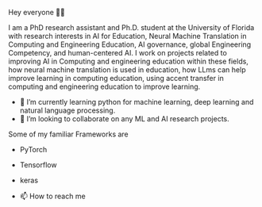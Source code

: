 Hey everyone 👋🏾

I am a PhD research assistant and Ph.D. student at the University of Florida with research interests in AI for Education, Neural Machine Translation in Computing and Engineering Education, AI governance, global Engineering Competency, and human-centered AI. I work on projects related to improving AI in Computing and engineering education within these fields, how neural machine translation is used in education, how LLms can help improve learning in computing education, using accent transfer in computing and engineering education to improve learning.

- 🌱 I’m currently learning python for machine learning, deep learning and natural language processing.
- 💞️ I’m looking to collaborate on any ML and AI research projects.

Some of my familiar Frameworks are

- PyTorch
- Tensorflow
- keras

- 📫 How to reach me 
<!---
unruli/unruli is a ✨ special ✨ repository because its `README.md` (this file) appears on your GitHub profile.
You can click the Preview link to take a look at your changes.
--->

